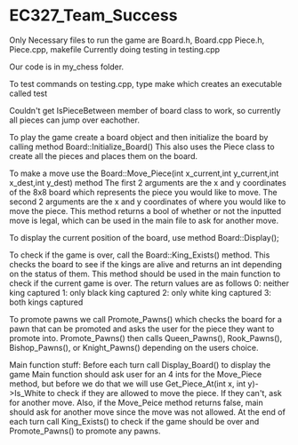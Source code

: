 # EC327_Team_Success

Only Necessary files to run the game are Board.h, Board.cpp Piece.h, Piece.cpp, makefile
Currently doing testing in testing.cpp

Our code is in my_chess folder.

To test commands on testing.cpp, type make which creates an executable called test

Couldn't get IsPieceBetween member of board class to work, so currently all pieces can jump over eachother.

To play the game create a board object and then initialize the board by calling method
Board::Initialize_Board()
This also uses the Piece class to create all the pieces and places them on the board.

To make a move use the Board::Move_Piece(int x_current,int y_current,int x_dest,int y_dest) method
The first 2 arguments are the x and y coordinates of the 8x8 board which represents the piece you would
like to move. The second 2 arguments are the x and y coordinates of where you would like to move the piece.
This method returns a bool of whether or not the inputted move is legal, which can be used in the main file
to ask for another move.

To display the current position of the board, use method Board::Display();

To check if the game is over, call the Board::King_Exists() method. This checks the board to see if the 
kings are alive and returns an int depending on the status of them. This method should be used in the 
main function to check if the current game is over. The return values are as follows
0: neither king captured
1: only black king captured
2: only white king captured
3: both kings captured

To promote pawns we call Promote_Pawns() which checks the board for a pawn that can be promoted and asks
the user for the piece they want to promote into. Promote_Pawns() then calls Queen_Pawns(), Rook_Pawns(),
Bishop_Pawns(), or Knight_Pawns() depending on the users choice.

Main function stuff:
Before each turn call Display_Board() to display the game
Main function should ask user for an 4 ints for the Move_Piece method, but before we do that we will use 
Get_Piece_At(int x, int y)->Is_White to check if they are allowed to move the piece. If they can't, ask
for another move. Also, if the Move_Peice method returns false, main should ask for another move since the 
move was not allowed. At the end of each turn call King_Exists() to check if the game should be over and
Promote_Pawns() to promote any pawns.
